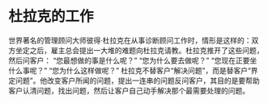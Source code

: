 # 杜拉克的工作
世界著名的管理顾问大师彼得·杜拉克在从事诊断顾问工作时，情形是这样的：双方坐定之后，雇主总会提出一大堆的难题向杜拉克请教。杜拉克推开了这些问题，然后问客户： 
“您最想做的事是什么呢？” 
“您为什么要去做呢？” 
“您现在正要坐什么事呢？” 
“您为什么这样做呢？” 
杜拉克不替客户“解决问题”，而是替客户“界定问题”。他改变客户所闻的问题，提出一连串的问题反问客户，其目的是要帮助客户认清问题，找出问题，然后让客户自己动手解决那个最需要处理的问题。
  